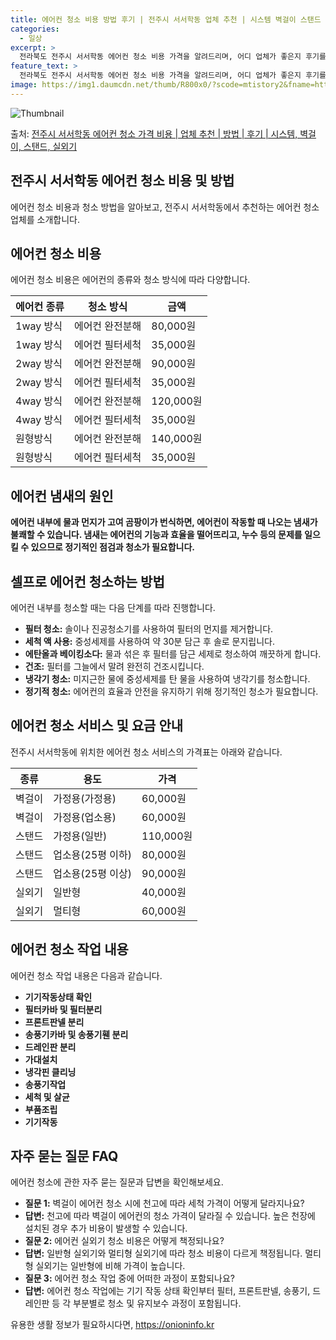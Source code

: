 ```yaml
---
title: 에어컨 청소 비용 방법 후기 | 전주시 서서학동 업체 추천 | 시스템 벽걸이 스탠드
categories:
  - 일상
excerpt: >
  전라북도 전주시 서서학동 에어컨 청소 비용 가격을 알려드리며, 어디 업체가 좋은지 후기를 통해 알아보겠습니다. 현재 글에서는 시스템, 벽걸이, 스탠드, 실외기 각각에 대해 청소 비용이 나와 있으니 참고하시면 되겠습니다. 에어컨 분해 청소 방법 보기 👈 클릭셀프 에어컨 청소 방법 보기👈 클릭전주시 서서학동 에어컨 청소 비용시스템에어컨 방식클리닝방식금액1way 방식에어컨 완전분해80,000원1way 방식에어컨 필터세척35,000원2way 방식에어컨 완전분해90,000원2way 방식에어컨 필터세척35,000원4way 방식에어컨 완전분해120,000원4way 방식에어컨 필터세척35,000원원형방식에어컨 완전분해140,000원원형방식에어컨 필터세척35,000원에어컨 청소 견적 샘플 보기 👈 클릭에어컨 냄새의 원인..
feature_text: >
  전라북도 전주시 서서학동 에어컨 청소 비용 가격을 알려드리며, 어디 업체가 좋은지 후기를 통해 알아보겠습니다. 현재 글에서는 시스템, 벽걸이, 스탠드, 실외기 각각에 대해 청소 비용이 나와 있으니 참고하시면 되겠습니다. 에어컨 분해 청소 방법 보기 👈 클릭셀프 에어컨 청소 방법 보기👈 클릭전주시 서서학동 에어컨 청소 비용시스템에어컨 방식클리닝방식금액1way 방식에어컨 완전분해80,000원1way 방식에어컨 필터세척35,000원2way 방식에어컨 완전분해90,000원2way 방식에어컨 필터세척35,000원4way 방식에어컨 완전분해120,000원4way 방식에어컨 필터세척35,000원원형방식에어컨 완전분해140,000원원형방식에어컨 필터세척35,000원에어컨 청소 견적 샘플 보기 👈 클릭에어컨 냄새의 원인..
image: https://img1.daumcdn.net/thumb/R800x0/?scode=mtistory2&fname=https%3A%2F%2Fblog.kakaocdn.net%2Fdn%2FbA7y7H%2FbtsHv7xvNOh%2FrVv1bAKggcb28F38Y6pJDk%2Fimg.webp
---
```


![Thumbnail](https://img1.daumcdn.net/thumb/R800x0/?scode=mtistory2&fname=https%3A%2F%2Fblog.kakaocdn.net%2Fdn%2FbA7y7H%2FbtsHv7xvNOh%2FrVv1bAKggcb28F38Y6pJDk%2Fimg.webp)

<p>출처: <a href="https://onioninfo.kr/entry/%EC%A0%84%EC%A3%BC%EC%8B%9C-%EC%84%9C%EC%84%9C%ED%95%99%EB%8F%99-%EC%97%90%EC%96%B4%EC%BB%A8-%EC%B2%AD%EC%86%8C-%EA%B0%80%EA%B2%A9-%EB%B9%84%EC%9A%A9-%EC%97%85%EC%B2%B4-%EC%B6%94%EC%B2%9C-%EB%B0%A9%EB%B2%95-%ED%9B%84%EA%B8%B0-%EC%8B%9C%EC%8A%A4%ED%85%9C-%EB%B2%BD%EA%B1%B8%EC%9D%B4-%EC%8A%A4%ED%83%A0%EB%93%9C-%EC%8B%A4%EC%99%B8%EA%B8%B0" rel="dofollow">전주시 서서학동 에어컨 청소 가격 비용 | 업체 추천 | 방법 | 후기 | 시스템, 벽걸이, 스탠드, 실외기</a> </p>

## 전주시 서서학동 에어컨 청소 비용 및 방법

에어컨 청소 비용과 청소 방법을 알아보고, 전주시 서서학동에서 추천하는 에어컨 청소 업체를 소개합니다.

## 에어컨 청소 비용

에어컨 청소 비용은 에어컨의 종류와 청소 방식에 따라 다양합니다.

**에어컨 종류** | **청소 방식** | **금액**  
---|---|---  
1way 방식 | 에어컨 완전분해 | 80,000원  
1way 방식 | 에어컨 필터세척 | 35,000원  
2way 방식 | 에어컨 완전분해 | 90,000원  
2way 방식 | 에어컨 필터세척 | 35,000원  
4way 방식 | 에어컨 완전분해 | 120,000원  
4way 방식 | 에어컨 필터세척 | 35,000원  
원형방식 | 에어컨 완전분해 | 140,000원  
원형방식 | 에어컨 필터세척 | 35,000원  
  
## 에어컨 냄새의 원인

**에어컨 내부에 물과 먼지가 고여 곰팡이가 번식하면, 에어컨이 작동할 때 나오는 냄새가 불쾌할 수 있습니다. 냄새는 에어컨의 기능과 효율을
떨어뜨리고, 누수 등의 문제를 일으킬 수 있으므로 정기적인 점검과 청소가 필요합니다.**

## **셀프로 에어컨 청소하는 방법**

에어컨 내부를 청소할 때는 다음 단계를 따라 진행합니다.

  * **필터 청소:** 솔이나 진공청소기를 사용하여 필터의 먼지를 제거합니다.
  * **세척 액 사용:** 중성세제를 사용하여 약 30분 담근 후 솔로 문지립니다.
  * **에탄올과 베이킹소다:** 물과 섞은 후 필터를 담근 세제로 청소하여 깨끗하게 합니다.
  * **건조:** 필터를 그늘에서 말려 완전히 건조시킵니다.
  * **냉각기 청소:** 미지근한 물에 중성세제를 탄 물을 사용하여 냉각기를 청소합니다.
  * **정기적 청소:** 에어컨의 효율과 안전을 유지하기 위해 정기적인 청소가 필요합니다.

## 에어컨 청소 서비스 및 요금 안내

전주시 서서학동에 위치한 에어컨 청소 서비스의 가격표는 아래와 같습니다.

**종류** | **용도** | **가격**  
---|---|---  
벽걸이 | 가정용(가정용) | 60,000원  
벽걸이 | 가정용(업소용) | 60,000원  
스탠드 | 가정용(일반) | 110,000원  
스탠드 | 업소용(25평 이하) | 80,000원  
스탠드 | 업소용(25평 이상) | 90,000원  
실외기 | 일반형 | 40,000원  
실외기 | 멀티형 | 60,000원  
  
## 에어컨 청소 작업 내용

에어컨 청소 작업 내용은 다음과 같습니다.

  * **기기작동상태 확인**
  * **필터카바 및 필터분리**
  * **프론트판넬 분리**
  * **송풍기카바 및 송풍기휀 분리**
  * **드레인판 분리**
  * **가대설치**
  * **냉각핀 클리닝**
  * **송풍기작업**
  * **세척 및 살균**
  * **부품조립**
  * **기기작동**

## 자주 묻는 질문 FAQ

에어컨 청소에 관한 자주 묻는 질문과 답변을 확인해보세요.

  * **질문 1:** 벽걸이 에어컨 청소 시에 천고에 따라 세척 가격이 어떻게 달라지나요?
  * **답변:** 천고에 따라 벽걸이 에어컨의 청소 가격이 달라질 수 있습니다. 높은 천장에 설치된 경우 추가 비용이 발생할 수 있습니다.
  * **질문 2:** 에어컨 실외기 청소 비용은 어떻게 책정되나요?
  * **답변:** 일반형 실외기와 멀티형 실외기에 따라 청소 비용이 다르게 책정됩니다. 멀티형 실외기는 일반형에 비해 가격이 높습니다.
  * **질문 3:** 에어컨 청소 작업 중에 어떠한 과정이 포함되나요?
  * **답변:** 에어컨 청소 작업에는 기기 작동 상태 확인부터 필터, 프론트판넬, 송풍기, 드레인판 등 각 부분별로 청소 및 유지보수 과정이 포함됩니다.

 

유용한 생활 정보가 필요하시다면, <a href="https://onioninfo.kr" rel="dofollow">https://onioninfo.kr</a>


